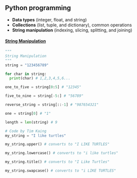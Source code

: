 ## Python programming
* **Data types** (integer, float, and string)
* **Collections** (list, tuple, and dictionary), common operations
* **String manipulation** (indexing, slicing, splitting, and joining)

#### [String Manipulation](https://medium.com/@timothy.kaing/3ef411a2d88d "Article By Tim Kaing")
```Python
"""
String Manipulation
"""
string = "123456789"

for char in string:
  print(char) # 1,2,3,4,5,6...

one_to_five = string[0:5] # "12345"

five_to_nine = string[-5:] # "56789"

reverse_string = string[::-1] # "987654321"

one = string[0] # "1"

length = len(string) # 9

# Code by Tim Kaing
my_string = "I like turtles"

my_string.upper() # converts to "I LIKE TURTLES"

my_string.lowercase() # converts to "i like turtles"

my_string.title() # converts to "I Like Turtles"

my_string.swapcase() # converts to "i LIKE TURTLES"
```
